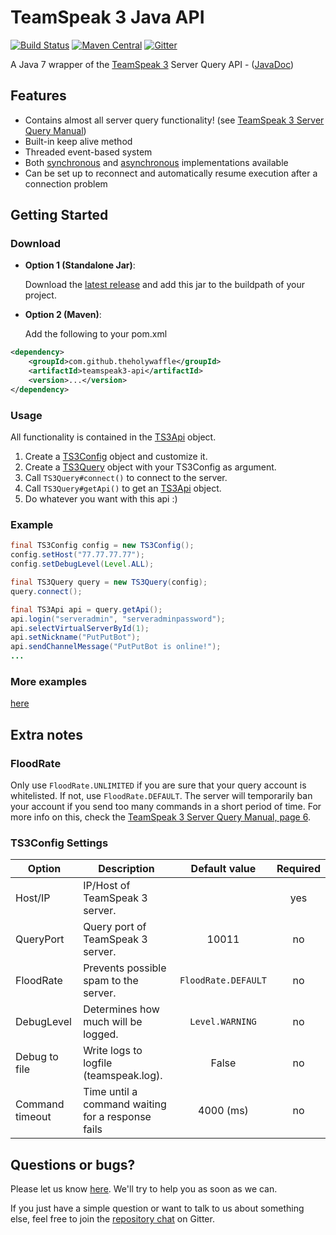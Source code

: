 TeamSpeak 3 Java API
====================
[![Build Status](https://travis-ci.org/TheHolyWaffle/TeamSpeak-3-Java-API.svg)](https://travis-ci.org/TheHolyWaffle/TeamSpeak-3-Java-API) [![Maven Central](https://img.shields.io/maven-central/v/com.github.theholywaffle/teamspeak3-api.svg)]() [![Gitter](https://badges.gitter.im/Join%20Chat.svg)](https://gitter.im/TheHolyWaffle/TeamSpeak-3-Java-API?utm_source=badge&utm_medium=badge&utm_campaign=pr-badge)

A Java 7 wrapper of the [TeamSpeak 3](http://media.teamspeak.com/ts3_literature/TeamSpeak%203%20Server%20Query%20Manual.pdf)  Server Query API -  ([JavaDoc](http://www.javadoc.io/doc/com.github.theholywaffle/teamspeak3-api))


## Features

- Contains almost all server query functionality! (see [TeamSpeak 3 Server Query Manual](http://media.teamspeak.com/ts3_literature/TeamSpeak%203%20Server%20Query%20Manual.pdf))
- Built-in keep alive method
- Threaded event-based system
- Both [synchronous](src/main/java/com/github/theholywaffle/teamspeak3/TS3Api.java) and [asynchronous](src/main/java/com/github/theholywaffle/teamspeak3/TS3ApiAsync.java) implementations available
- Can be set up to reconnect and automatically resume execution after a connection problem

## Getting Started

### Download

- **Option 1 (Standalone Jar)**: 

   Download the [latest release](https://search.maven.org/remote_content?g=com.github.theholywaffle&a=teamspeak3-api&v=LATEST&c=with-dependencies) and add this jar to the buildpath of your project.

- **Option 2 (Maven)**: 

   Add the following to your pom.xml

```xml
<dependency>
	<groupId>com.github.theholywaffle</groupId>
	<artifactId>teamspeak3-api</artifactId>
	<version>...</version>
</dependency>
```

### Usage

All functionality is contained in the [TS3Api](src/main/java/com/github/theholywaffle/teamspeak3/TS3Api.java) object.

1. Create a [TS3Config](src/main/java/com/github/theholywaffle/teamspeak3/TS3Config.java) object and customize it.
2. Create a [TS3Query](src/main/java/com/github/theholywaffle/teamspeak3/TS3Query.java) object with your TS3Config as argument.
3. Call `TS3Query#connect()` to connect to the server.
4. Call `TS3Query#getApi()` to get an [TS3Api](src/main/java/com/github/theholywaffle/teamspeak3/TS3Api.java) object.
5. Do whatever you want with this api :)


### Example

```java
final TS3Config config = new TS3Config();
config.setHost("77.77.77.77");
config.setDebugLevel(Level.ALL);

final TS3Query query = new TS3Query(config);
query.connect();

final TS3Api api = query.getApi();
api.login("serveradmin", "serveradminpassword");
api.selectVirtualServerById(1);
api.setNickname("PutPutBot");
api.sendChannelMessage("PutPutBot is online!");
...
```

### More examples

[here](example)

## Extra notes

### FloodRate

Only use `FloodRate.UNLIMITED` if you are sure that your query account is whitelisted. If not, use `FloodRate.DEFAULT`. The server will temporarily ban your account if you send too many commands in a short period of time. For more info on this, check the [TeamSpeak 3 Server Query Manual, page 6](http://media.teamspeak.com/ts3_literature/TeamSpeak%203%20Server%20Query%20Manual.pdf#page=6).

### TS3Config Settings

|Option | Description | Default value | Required |
|--- | --- |:---:|:---:|
|Host/IP | IP/Host of TeamSpeak 3 server.|  | yes |
|QueryPort | Query port of TeamSpeak 3 server. | 10011 | no |
|FloodRate | Prevents possible spam to the server. | `FloodRate.DEFAULT` | no |
|DebugLevel | Determines how much will be logged. | `Level.WARNING` | no |
|Debug to file | Write logs to logfile (teamspeak.log). | False | no |
|Command timeout | Time until a command waiting for a response fails | 4000 (ms) | no |

## Questions or bugs?

Please let us know [here](../../issues). We'll try to help you as soon as we can.

If you just have a simple question or want to talk to us about something else, feel free to join the [repository chat](https://gitter.im/TheHolyWaffle/TeamSpeak-3-Java-API) on Gitter.
